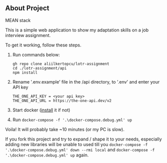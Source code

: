 ## About Project

MEAN stack

This is a simple web application to show my adaptation skills on a job interview assignment.

To get it working, follow these steps.

1. Run commands below:

    ```
    gh repo clone aliilkertopcu/lotr-assignment
    cd ./lotr-assignment/api
    npm install
    ```
2. Rename '.env.example' file in the /api directory, to '.env' and enter your API key
    ```
    THE_ONE_API_KEY = <your api key>
    THE_ONE_API_URL = https://the-one-api.dev/v2
    ```
3. Start docker ([install](https://desktop.docker.com/win/main/amd64/Docker%20Desktop%20Installer.exe) it if not)
4. Run `docker-compose -f '.\docker-compose.debug.yml' up`

Voila! It will probably take ~10 minutes (or my PC is slow).

If you fork this project and try to expand / shape it to your needs, especially adding new libraries will be unable to used till you `docker-compose -f '.\docker-compose.debug.yml' down --rmi local` and `docker-compose -f '.\docker-compose.debug.yml' up` again.

